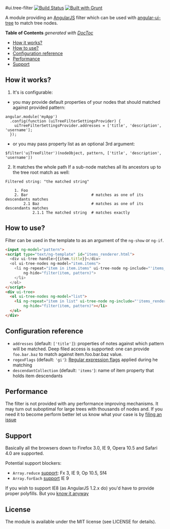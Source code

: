 #ui.tree-filter [![Build Status](https://travis-ci.org/EE/angular-ui-tree-filter.png?branch=master)](https://travis-ci.org/EE/angular-ui-tree-filter) [![Built with Grunt](https://cdn.gruntjs.com/builtwith.png)](http://gruntjs.com/)

A module providing an [AngularJS](http://angularjs.org/) filter which can be used with [angular-ui-tree](http://github.com/JimLiu/angular-ui-tree) to match tree nodes.

<!-- START doctoc generated TOC please keep comment here to allow auto update -->
<!-- DON'T EDIT THIS SECTION, INSTEAD RE-RUN doctoc TO UPDATE -->
**Table of Contents**  *generated with [DocToc](http://doctoc.herokuapp.com/)*

- [How it works?](#how-it-works)
- [How to use?](#how-to-use)
- [Configuration reference](#configuration-reference)
- [Performance](#performance)
- [Support](#support)

<!-- END doctoc generated TOC please keep comment here to allow auto update -->

## How it works?

1. It's is configurable: 
  - you may provide default properties of your nodes that should matched against provided pattern:

```
angular.module('myApp')
  .config(function (uiTreeFilterSettingsProvider) {
    uiTreeFilterSettingsProvider.addresses = ['title', 'description', 'username'];
  });
```

  - or you may pass property list as an optional 3rd argument:

```
$filter('uiTreeFilter')(nodeObject, pattern, ['title', 'description', 'username'])
```

2. It matches the whole path
If a sub-node matches all its ancestors up to the tree root match as well:

```
Filtered string: "the matched string"

    1. Foo
    2. Bar                            # matches as one of its descendants matches
        2.1 Baz                       # matches as one of its descendants matches
            2.1.1 The matched string  # matches exactly
```

## How to use?

Filter can be used in the template to as an argument of the `ng-show` or `ng-if`.

```html
<input ng-model="pattern">
<script type="text/ng-template" id="items_renderer.html">
  <div ui-tree-handle>{{item.title}}</div>
  <ol ui-tree-nodes ng-model="item.items">
    <li ng-repeat="item in item.items" ui-tree-node ng-include="'items_renderer.html'" 
        ng-hide="filter(item, pattern)">
    </li>
  </ol>
</script>
<div ui-tree>
  <ol ui-tree-nodes ng-model="list">
    <li ng-repeat="item in list" ui-tree-node ng-include="'items_renderer.html'" 
        ng-hide="filter(item, pattern)"></li>
  </ol>
</div>
```

## Configuration reference

- `addresses` (default: `['title']`): properties of notes against which pattern will be matched.
   Deep filed access is supported: one can provide `foo.bar.baz` to match against item.foo.bar.baz value. 
- `regexFlags` (default: `'gi'`): [Regular expression flags](https://developer.mozilla.org/en/docs/Web/JavaScript/Reference/Global_Objects/RegExp#Parameters) applied during he matching
- `descendantCollection` (default: `'items'`): name of item property that holds item descendants

## Performance

The filter is not provided with any performance improving mechanisms. It may turn out suboptimal for large trees with 
thousands of nodes and. If you need it to become perform better let us know what your case is by 
[filing an issue](https://github.com/ee/angular-ui-tree-filter/issues/new)

## Support

Basically all the browsers down to Firefox 3.0, IE 9, Opera 10.5 and Safari 4.0 are supported.

Potential support blockers:

- `Array.reduce` [support](http://kangax.github.io/compat-table/es5/#Array.prototype.reduce): Fx 3, IE 9, Op 10.5, Sf4
- `Array.forEach` [support](http://kangax.github.io/compat-table/es5/#Array.prototype.forEach) IE 9

If you wish to support IE8 (as AngularJS 1.2.x do) you'd have to provide proper polyfills.
But you [know it anyway](https://docs.angularjs.org/guide/ie)

License
-------

The module is available under the MIT license (see LICENSE for details).
